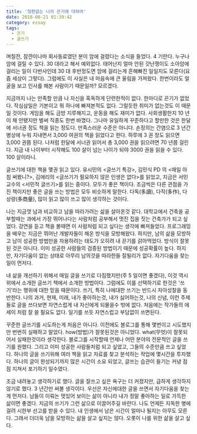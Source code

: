 ```yaml
---
title: '형편없는 나의 끈기에 대하여'
date: 2018-06-21 01:39:42
category: essay
tags:
  - 끈기
  - 글쓰기
---
```


며칠전, 잠깐이나마 회사동료였던 분이 암에 걸렸다는 소식을 들었다. 4 기란다. 누구나 암에 걸릴 수 있다. 30 대라고 해서 예외없다. 태어난지 얼마 안된 갓난쟁이도 소아암에 걸리는 일이 다반사인데 30 대 후반정도면 암에 걸리는게 흔해빠진 일일지도 모른다(요즘 세상이 그렇다). 그럼에도 이 사실은 내 마음속에 큰 울림을 가져왔다. 한번이라도 얼굴을 보고 인사를 해본 사람이기 때문일까? 모르겠다.

지금까지 나는 만족할 만큼 나 자신을 혹독하게 단련한적이 없다. 한마디로 끈기가 없었다. 작심삼일은 기본이고 뭐 하나에 빠져본적도 없다. 그럴듯한 취미가 없는것도 이 때문일 것이다. 게임을 해도 금방 지루해지고, 운동을 해도 재미가 없다. 사회생활한지 10 년이 채 안됐지만 벌써 직종도 한번 바꼈다. 그나마 유일하게 꾸준하다고 할만한 것은 한달에 서너권 정도 책을 읽는 정도다. 만족스러운 수준은 아니다. 손정의는 간염으로 3 년간 병상에 누워 지내면서 3,000 여권의 책을 읽었다고 한다. 하루에 3 권 정도 읽으면 3,000 권쯤 된다. 나처럼 한달에 서너권 읽어서 총 3,000 권을 읽으려면 70 년쯤 걸린다. 지금 내 나이부터 시작해도 100 살이 넘는 나이가 되야 3000 권을 읽을 수 있다. 100 살이라니.

글쓰기에 대한 책을 몇권 읽고 있다. 유시민의 <글쓰기 특강>, 김민식 PD 의 <매일 아침 써봤니?>, 김애리의 <글쓰기가 필요하지 않은 인생은 없다>를 읽었고, 지금은 서민 교수의 <서민적 글쓰기>를 읽는 중이다. 모두가 좋은 책이다. 조금씩은 다른 관점을 가진 책이지만 좋은 글을 쓰는 방법은 모두 비슷하게 말한다. 다독(多讀), 다작(多作), 다상량(多商量), 많이 읽고 많이 쓰고 많이 생각하는 것이다.

나는 지금껏 남과 비교하고 남을 따라가려는 삶을 살아온것 같다. 대학교에서 건축을 공부할때는 과에서 가장 뛰어나다는 사람처럼 공부해서 멋진 집을 짓는 건축가가 되고 싶었다. 강연을 듣고 책을 볼때면 이 사람처럼 되고 싶다는 생각에 빠져들었다. 프로그래밍을 배우는 지금은 뛰어난 개발자들이 해온 방식을 모방해왔다. 하지만, 남의 삶을 모방하고 남이 성공한 방법만을 차용하려는 태도가 오히려 내 끈기를 갉아먹었다. 방식이 잘못된 것은 아니다. 이미 성공한 사람들의 검증된 방법이기 때문에 성공확률이 높다. 하지만, 자기다움이 없는 상태로 아무리 남의것을 따라한들 잘될리가 없다. 자기다움을 찾는 일이 먼저다.

내 삶을 개선하기 위해서 매일 글을 쓰기로 다짐했지만(주 5 일이면 좋겠다), 이것 역시 위에서 소개한 글쓰기 책에서 소개한 방법이다. 그럼에도 이를 선택하기로 한것은 '쓰기'라는 행위에 대한 믿음 때문이다. 쓰기, 특히 나에대한 쓰기는 반드시 자아성찰을 동반한다. 나의 과거, 현재, 미래, 내가 좋아하는것, 내가 싫어하는것, 나의 신념, 이런 주제들로 글을 쓰다보면 자연스럽게 내 자신에게 되물을수 밖에 없다. 처음에는 작가들의 에세이 처럼 잘 쓸 필요도 없다. 일기를 쓰듯 자연스럽고 부담없이 쓰면된다.

꾸준한 글쓰기를 시도하는게 처음은 아니다. 이전에도 블로그를 통해 몇번이고 시도했지만 번번히 실패하고 말았다. how(방법)가 잘못된것은 아니었다. what(무엇)이 잘못되어서 실패한것이라 생각한다. 블로그를 시작할때 언제나 어떤 분야의 전문적인 글을 쓰기를 원했다. 그리고 이미 성공한 사람들처럼 되고 싶었고, 그들의 수준만큼 쓰고 싶었다. 하나의 글을 쓰기위해 여러 책을 읽고 자료를 찾고 분석하는 작업에
몇시간을 투자했다. 하나의 글이 완성되기까지 많은 시간이 소요 되었고, 글쓰는 습관이 들기는 커녕 점점 지쳐서 포기하기 일수였다.

조금 내려놓고 생각하기로 했다. 글을 잘쓰고 싶은 욕구는 더 커졌지만, 급하게 생각하지 않기로 했다. 3 년간만 써볼 생각이다. 우선은 자신에대한 글을 쓰면서 자기다움을 찾는게 먼저다. 남들이 이뤄논 멋있어 보이는 삶이 아니라 내가 정말 좋아하는 일로 가득한 삶이면 좋겠다. 지금의 쓰기가 그런 삶으로 이끌어주길 바란다. 나도 언제든 지독한 병에 걸려 시한부 선고를 받을 수 있다. 내 인생에서 남은 시간이 얼마나 될지는 아무도 모른다. 그래서 더더욱 남을 모방하는 삶을 살고 싶지는 않다. 오롯이 나를 위한 삶을 살고 싶다.
